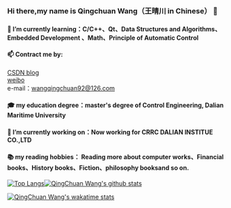 ### Hi there,my name is Qingchuan Wang（王晴川 in Chinese） 👋

#### 🌱 I’m currently learning：C/C++、Qt、Data Structures and Algorithms、Embedded Development 、Math、Principle of Automatic Control

#### 📫 Contract me by:
[CSDN blog](https://blog.csdn.net/wangqingchuan92)<br/> [weibo](https://weibo.com/u/2166554557?is_all=1) <br/> e-mail：wangqingchuan92@126.com<br/>

#### 🎓 my education degree：master's degree of Control Engineering, Dalian Maritime University

#### 🔭 I’m currently working on：Now working for CRRC DALIAN INSTITUE CO.,LTD

#### 📚 my reading hobbies： Reading more about computer works、Financial books、History books、Fiction、philosophy booksand so on.

<!--
**fyw4/fyw4** is a ✨ _special_ ✨ repository because its `README.md` (this file) appears on your GitHub profile.

Here are some ideas to get you started:

- 🔭 I’m currently working on ...
- 🌱 I’m currently learning ...
- 👯 I’m looking to collaborate on ...
- 🤔 I’m looking for help with ...
- 💬 Ask me about ...
- 📫 How to reach me: ...
- 😄 Pronouns: ...
- ⚡ Fun fact: ...
-->

<!--常用语言--><!--github stats概述-->
[![Top Langs](https://github-readme-stats.vercel.app/api/top-langs/?username=fyw4&layout=compact)](https://github.com/fyw4/github-readme-stats)[![QingChuan Wang's github stats](https://github-readme-stats.vercel.app/api?username=fyw4&count_private=true&show_icons=true)](https://github.com/fyw4/github-readme-stats)


<!--周记录时间-->
[![QingChuan Wang's wakatime stats](https://github-readme-stats.vercel.app/api/wakatime?username=fyw4)](https://github.com/fyw4/github-readme-stats)


<!--可以增加想要pin在profile中的repo，以PlantVSZombie-sun-Cheater为例子-->
<!--[![ReadMe Card](https://github-readme-stats.vercel.app/api/pin/?username=fyw4&repo=PlantVSZombie-sun-Cheater)](https://github.com/fyw4/PlantVSZombie-sun-Cheater)-->



